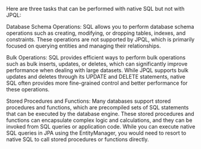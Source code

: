 Here are three tasks that can be performed with native SQL but not with JPQL:

Database Schema Operations: SQL allows you to perform database schema operations such as creating, modifying, or dropping tables, indexes, and constraints. These operations are not supported by JPQL, which is primarily focused on querying entities and managing their relationships. 

Bulk Operations: SQL provides efficient ways to perform bulk operations such as bulk inserts, updates, or deletes, which can significantly improve performance when dealing with large datasets. While JPQL supports bulk updates and deletes through its UPDATE and DELETE statements, native SQL often provides more fine-grained control and better performance for these operations.

Stored Procedures and Functions: Many databases support stored procedures and functions, which are precompiled sets of SQL statements that can be executed by the database engine. These stored procedures and functions can encapsulate complex logic and calculations, and they can be invoked from SQL queries or application code.
While you can execute native SQL queries in JPA using the EntityManager, you would need to resort to native SQL to call stored procedures or functions directly.